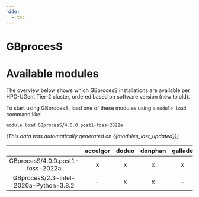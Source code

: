 ```yaml
---
hide:
  - toc
---
```


GBprocesS
=========

# Available modules


The overview below shows which GBprocesS installations are available per HPC-UGent Tier-2 cluster, ordered based on software version (new to old).

To start using GBprocesS, load one of these modules using a `module load` command like:

```shell
module load GBprocesS/4.0.0.post1-foss-2022a
```

*(This data was automatically generated on {{modules_last_updated}})*  

| |accelgor|doduo|donphan|gallade|joltik|shinx|skitty|
| :---: | :---: | :---: | :---: | :---: | :---: | :---: | :---: |
|GBprocesS/4.0.0.post1-foss-2022a|x|x|x|x|-|-|-|
|GBprocesS/2.3-intel-2020a-Python-3.8.2|-|x|x|-|-|-|-|
